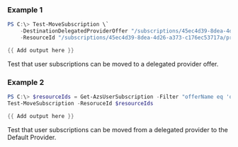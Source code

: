 ### Example 1
```powershell
PS C:\> Test-MoveSubscription \`
	-DestinationDelegatedProviderOffer "/subscriptions/45ec4d39-8dea-4d26-a373-c176ec53717a/providers/Microsoft.Subscriptions.Admin/delegatedProviders/798568b7-c6f1-4bf7-bb8f-2c8bebc7c777/offers/ro1"
	-ResourceId "/subscriptions/45ec4d39-8dea-4d26-a373-c176ec53717a/providers/Microsoft.Subscriptions.Admin/subscriptions/ce4c7fdb-5a38-46f5-8bbc-b8b328a87ab6","/subscriptions/45ec4d39-8dea-4d26-a373-c176ec53717a/providers/Microsoft.Subscriptions.Admin/subscriptions/a0d1a71c-0b27-4e73-abfc-169512576f7d"

{{ Add output here }}
```

Test that user subscriptions can be moved to a delegated provider offer.

### Example 2
```powershell
PS C:\> $resourceIds = Get-AzsUserSubscription -Filter "offerName eq 'o1'" | Select -ExpandProperty Id
Test-MoveSubscription -ResoruceId $resourceIds

{{ Add output here }}
```

Test that user subscriptions can be moved from a delegated provider to the Default Provider.